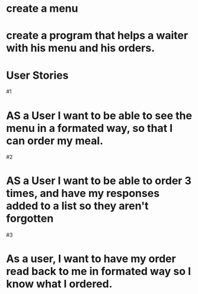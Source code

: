 # create a menu
# create a program that helps a waiter with his menu and his orders.

# User Stories
#1
# AS a User I want to be able to see the menu in a formated way, so that I can order my meal.

#2
# AS a User I want to be able to order 3 times, and have my responses added to a list so they aren't forgotten

#3
# As a user, I want to have my order read back to me in formated way so I know what I ordered.
